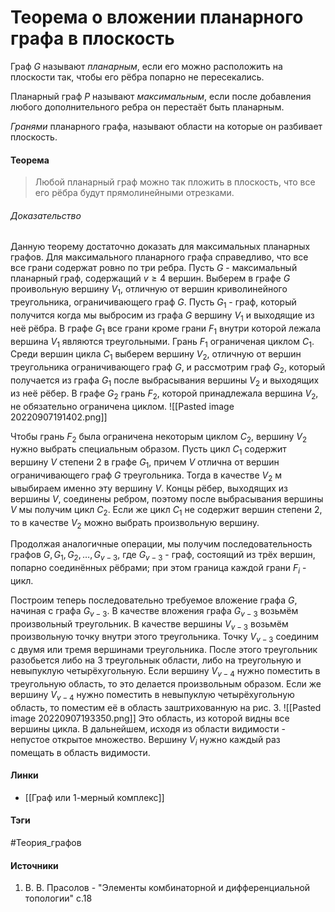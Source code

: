 # Теорема о вложении планарного графа в плоскость
Граф $G$ называют *планарным*, если его можно расположить на плоскости так, чтобы его рёбра попарно не пересекались.

Планарный граф $P$ называют *максимальным*, если после добавления любого дополнительного ребра он перестаёт быть планарным.

*Гранями* планарного графа, называют области на которые он разбивает плоскость.

#### Теорема
>Любой планарный граф можно так пложить в плоскость, что все его рёбра будут прямолинейными отрезками. 
###### Доказательство
Данную теорему достаточно доказать для максимальных планарных графов. Для максимального планарного графа справедливо, что все все грани содержат ровно по три ребра. Пусть $G$ - максимальный планарный граф, содержащий $v\ge4$ вершин. Выберем в графе $G$ проивольную вершину $V_{1}$, отличную от вершин криволинейного треугольника, ограничивающего граф $G$. Пусть $G_{1}$ - граф, который получится когда мы выбросим из графа $G$ вершину $V_{1}$ и выходящие из неё рёбра. В графе $G_{1}$ все грани кроме грани $F_{1}$ внутри которой лежала вершина $V_{1}$ являются треугольными. Грань $F_{1}$ ограниченая циклом $C_{1}$. Среди вершин цикла $C_{1}$ выберем вершину $V_{2}$, отличную от вершин треугольника ограничивающего граф $G$, и рассмотрим граф $G_{2}$, который получается из графа $G_{1}$ после выбрасывания вершины $V_{2}$ и выходящих из неё рёбер. В графе $G_{2}$ грань $F_{2}$, которой принадлежала вершина $V_{2}$, не обязательно ограничена циклом.
![[Pasted image 20220907191402.png]]

Чтобы грань $F_{2}$ была ограничена некоторым циклом $C_{2}$, вершину $V_{2}$ нужно выбрать специальным образом. Пусть цикл $C_{1}$ содержит вершину $V$ степени $2$ в графе $G_{1}$, причем $V$ отлична от вершин ограничивающего граф $G$ треугольника. Тогда в качестве $V_{2}$ м ывыбираем именно эту вершину $V$. Концы рёбер, выходящих из вершины $V$, соединены ребром, поэтому после выбрасывания вершины $V$ мы получим цикл $C_{2}$. Если же цикл $C_{1}$ не содержит вершин степени $2$, то в качестве $V_{2}$ можно выбрать произвольную вершину.

Продолжая аналогичные операции, мы получим последовательность графов $G,G_{1},G_{2},\dots,G_{v-3}$, где $G_{v-3}$ - граф, состоящий из трёх вершин, попарно соединённых рёбрами; при этом граница каждой грани $F_{i}$ - цикл.

Построим теперь последовательно требуемое вложение графа $G$, начиная с графа $G_{v-3}$. В качестве вложения графа $G_{v-3}$ возьмём произвольный треугольник. В качестве вершины $V_{v-3}$ возьмём произвольную точку внутри этого треугольника. Точку $V_{v-3}$ соединим с двумя или тремя вершинами треугольника. После этого треугольник разобьется либо на $3$ треугольнык области, либо на треугольную и невыпуклую четырёхугольную. Если вершину $V_{v-4}$ нужно поместить в треугольную область, то это делается произвольным образом. Если же вершину $V_{v-4}$ нужно поместить в невыпуклую четырёхугольную область, то поместим её в область заштрихованную на рис. 3. 
![[Pasted image 20220907193350.png]]
Это область, из которой видны все вершины цикла. В дальнейшем, исходя из области видимости - непустое открытое множество. Вершину $V_{i}$ нужно каждый раз помещать в область видимости.
#### Линки
- [[Граф или 1-мерный комплекс]]
#### Тэги
 #Теория_графов 
#### Источники
1. В. В. Прасолов - "Элементы комбинаторной и дифференциальной топологии" с.18